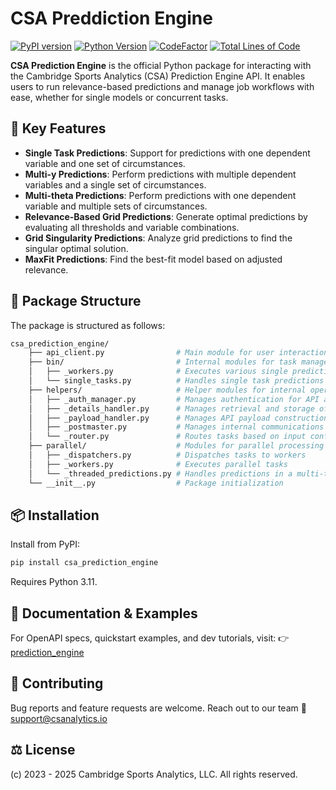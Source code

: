 # CSA Preddiction Engine
[![PyPI version](https://img.shields.io/pypi/v/csa-prediction-engine.svg)](https://pypi.org/project/csa-prediction-engine/)
[![Python Version](https://img.shields.io/badge/python-%20v3.11-blue)](https://github.com/CambridgeSportsAnalytics/prediction_engine)
[![CodeFactor](https://www.codefactor.io/repository/github/cambridgesportsanalytics/csa_prediction_engine/badge)](https://www.codefactor.io/repository/github/cambridgesportsanalytics/csa_prediction_engine)
[![Total Lines of Code](https://tokei.rs/b1/github/CambridgeSportsAnalytics/csa_prediction_engine?category=code)](https://github.com/CambridgeSportsAnalytics/csa_prediction_engine)

**CSA Prediction Engine** is the official Python package for interacting with the Cambridge Sports Analytics (CSA) Prediction Engine API. It enables users to run relevance-based predictions and manage job workflows with ease, whether for single models or concurrent tasks.


## 🚀 Key Features

- **Single Task Predictions**: Support for predictions with one dependent variable and one set of circumstances.
- **Multi-y Predictions**: Perform predictions with multiple dependent variables and a single set of circumstances.
- **Multi-theta Predictions**: Perform predictions with one dependent variable and multiple sets of circumstances.
- **Relevance-Based Grid Predictions**: Generate optimal predictions by evaluating all thresholds and variable combinations.
- **Grid Singularity Predictions**: Analyze grid predictions to find the singular optimal solution.
- **MaxFit Predictions**: Find the best-fit model based on adjusted relevance.


## 🧱 Package Structure

The package is structured as follows:

```bash
csa_prediction_engine/
    ├── api_client.py                # Main module for user interactions
    ├── bin/                         # Internal modules for task management
    │   ├── _workers.py              # Executes various single prediction models
    │   └── single_tasks.py          # Handles single task predictions
    ├── helpers/                     # Helper modules for internal operations
    │   ├── _auth_manager.py         # Manages authentication for API access
    │   ├── _details_handler.py      # Manages retrieval and storage of model details
    │   ├── _payload_handler.py      # Manages API payload construction and processing
    │   ├── _postmaster.py           # Manages internal communications
    │   └── _router.py               # Routes tasks based on input configurations
    ├── parallel/                    # Modules for parallel processing
    │   ├── _dispatchers.py          # Dispatches tasks to workers
    │   ├── _workers.py              # Executes parallel tasks
    │   └── _threaded_predictions.py # Handles predictions in a multi-threaded environment
    └── __init__.py                  # Package initialization
```


## 📦 Installation

Install from PyPI:

```bash
pip install csa_prediction_engine
```
Requires Python 3.11.

## 📘 Documentation & Examples

For OpenAPI specs, quickstart examples, and dev tutorials, visit:
👉 [prediction_engine](https://github.com/CambridgeSportsAnalytics/prediction_engine)

## 🤝 Contributing

Bug reports and feature requests are welcome. Reach out to our team 📧 support@csanalytics.io

## ⚖️ License

(c) 2023 - 2025 Cambridge Sports Analytics, LLC. All rights reserved.
